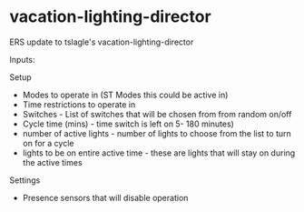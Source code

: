 # vacation-lighting-director
ERS update to tslagle's vacation-lighting-director

Inputs:

Setup
 * Modes to operate in (ST Modes this could be active in)
 * Time restrictions to operate in
 * Switches - List of switches that will be chosen from from random on/off
 * Cycle time (mins) - time switch is left on 5- 180 minutes)
 * number of active lights - number of lights to choose from the list to turn on for a cycle
 * lights to be on entire active time - these are lights that will stay on during the active times
 
Settings
 * Presence sensors that will disable operation
 
